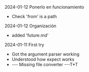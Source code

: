 2024-01-12
Ponerlo en funcionamiento

* Check 'from' is a path

2024-01-12
Organización

* added 'future.md'

2024-01-11
First try

* Got the argument parser working
* Understood how expect works 
* --- Missing file converter ---T*T